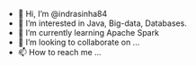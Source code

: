 - 👋 Hi, I’m @indrasinha84
- 👀 I’m interested in Java, Big-data, Databases.
- 🌱 I’m currently learning Apache Spark
- 💞️ I’m looking to collaborate on ...
- 📫 How to reach me ...

<!---
indrasinha84/indrasinha84 is a ✨ special ✨ repository because its `README.md` (this file) appears on your GitHub profile.
You can click the Preview link to take a look at your changes.
--->
